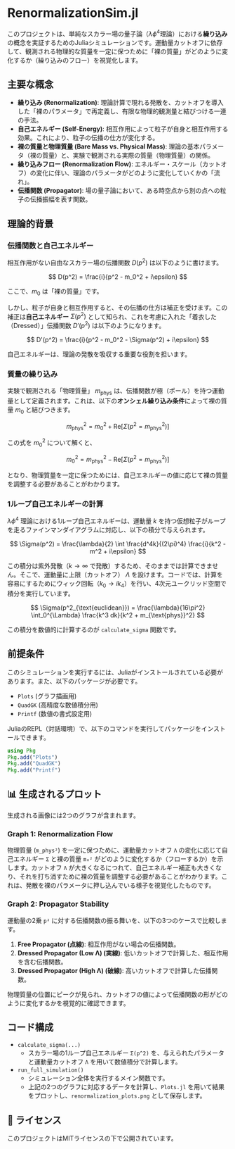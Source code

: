 # RenormalizationSim.jl

このプロジェクトは、単純なスカラー場の量子論（$\lambda\phi^4$理論）における**繰り込み**の概念を実証するためのJuliaシミュレーションです。運動量カットオフに依存して、観測される物理的な質量を一定に保つために「裸の質量」がどのように変化するか（繰り込みのフロー）を視覚化します。

##  主要な概念

* **繰り込み (Renormalization)**: 理論計算で現れる発散を、カットオフを導入した「裸のパラメータ」で再定義し、有限な物理的観測量と結びつける一連の手法。
* **自己エネルギー (Self-Energy)**: 相互作用によって粒子が自身と相互作用する効果。これにより、粒子の伝播の仕方が変化する。
* **裸の質量と物理質量 (Bare Mass vs. Physical Mass)**: 理論の基本パラメータ（裸の質量）と、実験で観測される実際の質量（物理質量）の関係。
* **繰り込みフロー (Renormalization Flow)**: エネルギー・スケール（カットオフ）の変化に伴い、理論のパラメータがどのように変化していくかの「流れ」。
* **伝播関数 (Propagator)**: 場の量子論において、ある時空点から別の点への粒子の伝播振幅を表す関数。

##  理論的背景

### 伝播関数と自己エネルギー

相互作用がない自由なスカラー場の伝播関数 $D(p^2)$ は以下のように書けます。

$$
D(p^2) = \frac{i}{p^2 - m_0^2 + i\epsilon}
$$

ここで、$`m_0`$ は「裸の質量」です。

しかし、粒子が自身と相互作用すると、その伝播の仕方は補正を受けます。この補正は**自己エネルギー** $\Sigma(p^2)$ として知られ、これを考慮に入れた「着衣した（Dressed）」伝播関数 $D'(p^2)$ は以下のようになります。

$$
D'(p^2) = \frac{i}{p^2 - m_0^2 - \Sigma(p^2) + i\epsilon}
$$

自己エネルギーは、理論の発散を吸収する重要な役割を担います。

### 質量の繰り込み

実験で観測される「物理質量」 $m_{\text{phys}}$ は、伝播関数が極（ポール）を持つ運動量として定義されます。これは、以下の**オンシェル繰り込み条件**によって裸の質量 $m_0$ と結びつきます。

$$
m_{\text{phys}}^2 = m_0^2 + \text{Re}[\Sigma(p^2=m_{\text{phys}}^2)]
$$

この式を $m_0^2$ について解くと、

$$
m_0^2 = m_{\text{phys}}^2 - \text{Re}[\Sigma(p^2=m_{\text{phys}}^2)]
$$

となり、物理質量を一定に保つためには、自己エネルギーの値に応じて裸の質量を調整する必要があることがわかります。

### 1ループ自己エネルギーの計算

$\lambda\phi^4$ 理論における1ループ自己エネルギーは、運動量 $k$ を持つ仮想粒子がループを走るファインマンダイアグラムに対応し、以下の積分で与えられます。

$$
\Sigma(p^2) = \frac{\lambda}{2} \int \frac{d^4k}{(2\pi)^4} \frac{i}{k^2 - m^2 + i\epsilon}
$$

この積分は紫外発散（$k \to \infty$ で発散）するため、そのままでは計算できません。そこで、運動量に上限（カットオフ） $\Lambda$ を設けます。コードでは、計算を容易にするためにウィック回転（$k_0 \to i k_4$）を行い、4次元ユークリッド空間で積分を実行しています。

$$
\Sigma(p^2_{\text{euclidean}}) = \frac{\lambda}{16\pi^2} \int_0^{\Lambda} \frac{k^3 dk}{k^2 + m_{\text{phys}}^2}
$$

この積分を数値的に計算するのが `calculate_sigma` 関数です。

##  前提条件

このシミュレーションを実行するには、Juliaがインストールされている必要があります。また、以下のパッケージが必要です。

* `Plots` (グラフ描画用)
* `QuadGK` (高精度な数値積分用)
* `Printf` (数値の書式設定用)

JuliaのREPL（対話環境）で、以下のコマンドを実行してパッケージをインストールできます。

```julia
using Pkg
Pkg.add("Plots")
Pkg.add("QuadGK")
Pkg.add("Printf")
```

## 📊 生成されるプロット

生成される画像には2つのグラフが含まれます。

### Graph 1: Renormalization Flow

物理質量 (`m_phys²`) を一定に保つために、運動量カットオフ `Λ` の変化に応じて自己エネルギー `Σ` と裸の質量 `m₀²` がどのように変化するか（フローするか）を示します。カットオフ `Λ` が大きくなるにつれて、自己エネルギー補正も大きくなり、それを打ち消すために裸の質量を調整する必要があることがわかります。これは、発散を裸のパラメータに押し込んでいる様子を視覚化したものです。

### Graph 2: Propagator Stability

運動量の2乗 `p²` に対する伝播関数の振る舞いを、以下の3つのケースで比較します。

1. **Free Propagator (点線)**: 相互作用がない場合の伝播関数。
2. **Dressed Propagator (Low Λ) (実線)**: 低いカットオフで計算した、相互作用を含む伝播関数。
3. **Dressed Propagator (High Λ) (破線)**: 高いカットオフで計算した伝播関数。

物理質量の位置にピークが見られ、カットオフの値によって伝播関数の形がどのように変化するかを視覚的に確認できます。

##  コード構成

* `calculate_sigma(...)`
  * スカラー場の1ループ自己エネルギー `Σ(p^2)` を、与えられたパラメータと運動量カットオフ `Λ` を用いて数値積分で計算します。
* `run_full_simulation()`
  * シミュレーション全体を実行するメイン関数です。
  * 上記の2つのグラフに対応するデータを計算し、`Plots.jl` を用いて結果をプロットし、`renormalization_plots.png` として保存します。

## 📄 ライセンス

このプロジェクトはMITライセンスの下で公開されています。

